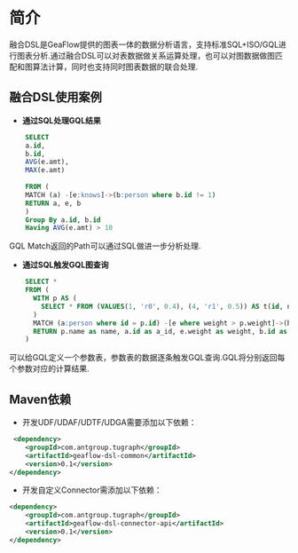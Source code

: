 # 简介
融合DSL是GeaFlow提供的图表一体的数据分析语言，支持标准SQL+ISO/GQL进行图表分析.通过融合DSL可以对表数据做关系运算处理，也可以对图数据做图匹配和图算法计算，同时也支持同时图表数据的联合处理.

## 融合DSL使用案例

- **通过SQL处理GQL结果**

```sql
    SELECT
    a.id,
    b.id,
    AVG(e.amt),
    MAX(e.amt)
  
    FROM (
    MATCH (a) -[e:knows]->(b:person where b.id != 1)
    RETURN a, e, b
    ) 
    Group By a.id, b.id
    Having AVG(e.amt) > 10
```

  GQL Match返回的Path可以通过SQL做进一步分析处理.



- **通过SQL触发GQL图查询**

```sql
    SELECT *
    FROM (
      WITH p AS (
    	SELECT * FROM (VALUES(1, 'r0', 0.4), (4, 'r1', 0.5)) AS t(id, name, weight)
      )
      MATCH (a:person where id = p.id) -[e where weight > p.weight]->(b)
      RETURN p.name as name, a.id as a_id, e.weight as weight, b.id as b_id
    )
```

  可以给GQL定义一个参数表，参数表的数据逐条触发GQL查询.GQL将分别返回每个参数对应的计算结果.

## Maven依赖
* 开发UDF/UDAF/UDTF/UDGA需要添加以下依赖：

```xml
 <dependency>
    <groupId>com.antgroup.tugraph</groupId>
    <artifactId>geaflow-dsl-common</artifactId>
    <version>0.1</version>
</dependency>
```
* 开发自定义Connector需添加以下依赖：

```xml
<dependency>
    <groupId>com.antgroup.tugraph</groupId>
    <artifactId>geaflow-dsl-connector-api</artifactId>
    <version>0.1</version>
</dependency>
```

   